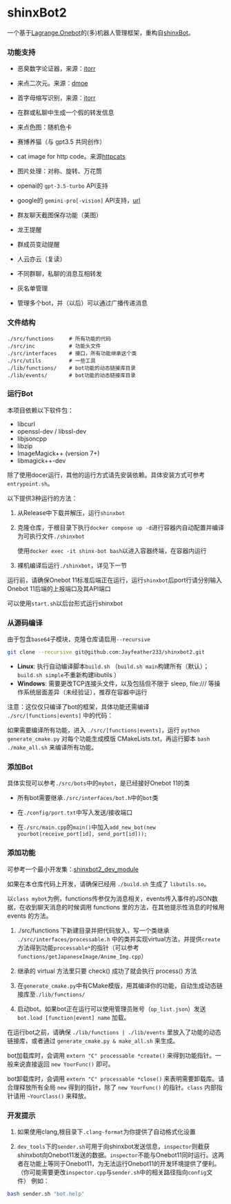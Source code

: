 # shinxBot2

一个基于[Lagrange.Onebot](https://github.com/LagrangeDev/Lagrange.Core)的(多)机器人管理框架，重构自[shinxBot](https://github.com/Jayfeather233/shinxBot)。

### 功能支持

- 恶臭数字论证器，来源：[itorr](https://github.com/itorr/homo)

- 来点二次元。来源：[dmoe](https://www.dmoe.cc)

- 首字母缩写识别，来源：[itorr](https://github.com/itorr/nbnhhsh)

- 在群或私聊中生成一个假的转发信息

- 来点色图：随机色卡

- 赛博养猫（与 gpt3.5 共同创作）

- cat image for http code。来源[httpcats](https://httpcats.com/)

- 图片处理：对称、旋转、万花筒

- openai的 `gpt-3.5-turbo` API支持

- google的 `gemini-pro[-vision]` API支持，[url](https://ai.google.dev/docs)

- 群友聊天截图保存功能（美图）

- 龙王提醒

- 群成员变动提醒

- 人云亦云（复读）

- 不同群聊，私聊的消息互相转发

- 灰名单管理

- 管理多个bot，并（以后）可以通过广播传递消息

### 文件结构

````
./src/functions		# 所有功能的代码
./src/inc			# 功能头文件
./src/interfaces	# 接口，所有功能继承这个类
./src/utils			# 一些工具
./lib/functions/	# bot功能的动态链接库目录
./lib/events/ 		# bot功能的动态链接库目录
````

### 运行Bot

本项目依赖以下软件包：

- libcurl
- openssl-dev / libssl-dev
- libjsoncpp
- libzip
- ImageMagick++ (version 7+)
- libmagick++-dev

除了使用docer运行，其他的运行方式请先安装依赖。具体安装方式可参考`entrypoint.sh`。

以下提供3种运行的方法：

1. 从Release中下载并解压，运行`shinxbot`

2. 克隆仓库，于根目录下执行`docker compose up -d`进行容器内自动配置并编译为可执行文件`./shinxbot`

   使用`docker exec -it shinx-bot bash`以进入容器终端，在容器内运行

3. 裸机编译后运行`./shinxbot`，详见下一节

运行前，请确保Onebot 11标准后端正在运行，运行`shinxbot`后port行请分别输入Onebot 11后端的上报端口及其API端口

可以使用`start.sh`以后台形式运行shinxbot

### 从源码编译

由于包含`base64`子模块，克隆仓库请启用`--recursive`

```sh
git clone --recursive git@github.com:Jayfeather233/shinxbot2.git
```

- **Linux**: 执行自动编译脚本`build.sh` （`build.sh main`构建所有（默认）；`build.sh simple`不重新构建libutils ）
- **Windows**: 需要更改TCP连接头文件，以及包括但不限于 sleep, file:/// 等操作系统层面差异（未经验证），推荐在容器中运行

注意：这仅仅只编译了bot的框架，具体功能还需编译 `./src/[functions|events]` 中的代码：

如果需要编译所有功能，进入 `./src/[functions|events]`，运行 `python generate_cmake.py` 对每个功能生成模版 CMakeLists.txt，再运行脚本 `bash ./make_all.sh` 来编译所有功能。

### 添加Bot

具体实现可以参考`./src/bots`中的`mybot`，是已经接好Onebot 11的类

- 所有bot需要继承`./src/interfaces/bot.h`中的`bot`类

- 在`./config/port.txt`中写入发送/接收端口
- 在`./src/main.cpp`的`main()`中加入`add_new_bot(new yourbot(receive_port[id], send_port[id]));`

### 添加功能

可参考一个最小开发集：[shinxbot2_dev_module](https://github.com/Jayfeather233/shinxbot2_dev_module)

如果在本仓库代码上开发，请确保已经用 `./build.sh` 生成了 `libutils.so`。

以`class mybot`为例，functions传参仅为消息相关，events传入事件的JSON数据，在收到聊天消息的时候调用 functions 里的方法，在其他提示性消息的时候用 events 的方法。

1. ./src/functions 下新建目录并把代码放入，写一个类继承 `./src/interfaces/processable.h` 中的类并实现virtual方法，并提供`create`方法得到功能`processable*`的指针（可以参考`functions/getJapaneseImage/Anime_Img.cpp`）

2. 继承的 virtual 方法里只要 check() 成功了就会执行 process() 方法

3. 在`generate_cmake.py`中有CMake模版，用其编译你的功能，自动生成动态链接库至`./lib/functions/`

4. 启动bot。如果bot正在运行可以使用管理员账号（`op_list.json`）发送`bot.load [function|event] name` 加载。

在运行bot之前，请确保 `./lib/functions | ./lib/events` 里放入了功能的动态链接库，或者通过 `generate_cmake.py & make_all.sh` 来生成。

bot加载库时，会调用 `extern "C" processable *create()` 来得到功能指针。一般来说直接返回 `new YourFunc()` 即可。

bot卸载库时，会调用 `extern "C" processable *close()` 来表明需要卸载库。请合理释放所有全局 `new` 得到的指针，除了 `new YourFunc()` 的指针。`class` 内部指针请用 `~YourClass()` 来释放。

### 开发提示

1. 如果使用clang,根目录下`.clang-format`为你提供了自动格式化设置

2. `dev_tools`下的`sender.sh`可用于向shinxbot发送信息，`inspector`则截获shinxbot向Onebot11发送的数据。`inspector`不能与Onebot11同时运行。这两者在功能上等同于Onebot11，为无法运行Onebot11的开发环境提供了便利。（你可能需要更改`inspector.cpp`与`sender.sh`中的相关路径指向`config`文件）
   例如：

```bash
bash sender.sh "bot.help"
```